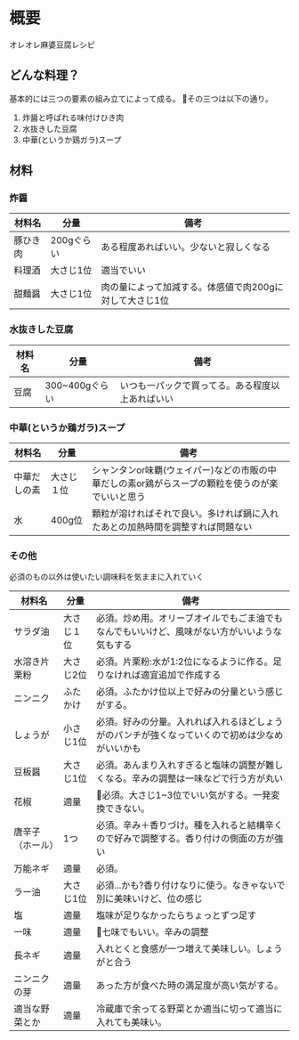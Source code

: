 # 概要

オレオレ麻婆豆腐レシピ

## どんな料理？

基本的には三つの要素の組み立てによって成る。
その三つは以下の通り。

1. 炸醤と呼ばれる味付けひき肉
2. 水抜きした豆腐
3. 中華(というか鶏ガラ)スープ

## 材料

### 炸醤

| 材料名 | 分量 | 備考 |
| ---- | ---- | ---- |
| 豚ひき肉 |  200gぐらい | ある程度あればいい。少ないと寂しくなる |
| 料理酒 |  大さじ1位  | 適当でいい |
| 甜麺醤 | 大さじ1位 | 肉の量によって加減する。体感値で肉200gに対して大さじ1位 |

### 水抜きした豆腐

| 材料名 | 分量 | 備考 |
| ---- | ---- | ---- |
| 豆腐 |  300~400gぐらい | いつも一パックで買ってる。ある程度以上あればいい |

### 中華(というか鶏ガラ)スープ

| 材料名 | 分量 | 備考 |
| ---- | ---- | ---- |
| 中華だしの素 |  大さじ１位 | シャンタンor味覇(ウェイパー)などの市販の中華だしの素or鶏がらスープの顆粒を使うのが楽でいいと思う |
| 水 |  400g位 | 顆粒が溶ければそれで良い。多ければ鍋に入れたあとの加熱時間を調整すれば問題ない |

### その他

必須のもの以外は使いたい調味料を気ままに入れていく

| 材料名 | 分量 | 備考 |
| ---- | ---- | ---- |
| サラダ油 |  大さじ１位 | 必須。炒め用。オリーブオイルでもごま油でもなんでもいいけど、風味がない方がいいような気もする |
| 水溶き片栗粉 | 大さじ2位 | 必須。片栗粉:水が1:2位になるように作る。足りなければ適宜追加で作成する |
| ニンニク | ふたかけ | 必須。ふたかけ位以上で好みの分量という感じがする。 |
| しょうが | 小さじ1位 | 必須。好みの分量。入れれば入れるほどしょうがのパンチが強くなっていくので初めは少なめがいいかも |
| 豆板醤 | 大さじ1位 | 必須。あんまり入れすぎると塩味の調整が難しくなる。辛みの調整は一味などで行う方が丸い |
| 花椒 | 適量 | 必須。大さじ1~3位でいい気がする。一発変換できない。 |
| 唐辛子（ホール） | 1つ | 必須。辛み＋香りづけ。種を入れると結構辛くので好みで調整する。香り付けの側面の方が強い |
| 万能ネギ | 適量 | 必須。 |
| ラー油 | 大さじ1位 | 必須...かも?香り付けなりに使う。なきゃないで別に美味いけど、位の感じ |
| 塩 | 適量 | 塩味が足りなかったらちょっとずつ足す |
| 一味 | 適量 | 七味でもいい。辛みの調整 |
| 長ネギ | 適量 | 入れとくと食感が一つ増えて美味しい。しょうがと合う |
| ニンニクの芽 | 適量 | あった方が食べた時の満足度が高い気がする。 |
| 適当な野菜とか | 適量 | 冷蔵庫で余ってる野菜とか適当に切って適当に入れても美味い。 |
